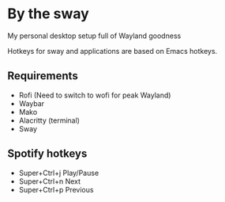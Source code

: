# By the sway
My personal desktop setup full of Wayland goodness

Hotkeys for sway and applications are based on Emacs hotkeys.

## Requirements
  * Rofi (Need to switch to wofi for peak Wayland)
  * Waybar
  * Mako
  * Alacritty (terminal)
  * Sway

## Spotify hotkeys
  * Super+Ctrl+j Play/Pause
  * Super+Ctrl+n Next
  * Super+Ctrl+p Previous
  

  
